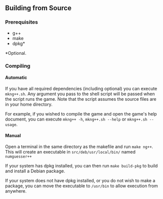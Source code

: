 ## Building from Source
### Prerequisites
- g++
- make 
- dpkg*
  
*Optional.
### Compiling
#### Automatic
If you have all required dependencies (including optional) you can execute ``mkng++.sh``. Any argument you pass to the shell script will be passed when the script runs the game. Note that the script assumes the source files are in your home directory.
  
For example, if you wished to compile the game and open the game's help document, you can execute ``mkng++ -h``, ``mkng++.sh --help`` or ``mkng++.sh --usage``.
#### Manual
Open a terminal in the same directory as the makefile and run ``make ng++``. This will create an executable in ``src/deb/usr/local/bin/`` named ``numguesser++``
   
If your system has dpkg installed, you can then run ``make build-pkg`` to build and install a Debian package.
  
If your system does not have dpkg installed, or you do not wish to make a package, you can move the executable to ``/usr/bin`` to allow execution from anywhere.
